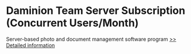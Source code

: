 # Daminion Team Server Subscription (Concurrent Users/Month)
Server-based photo and document management software program
[>> Detailed information](https://secure.shareit.com/shareit/product.html?productid=300767559&affiliateid=200057808)